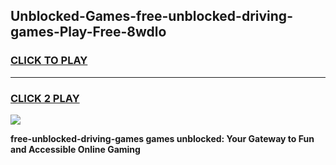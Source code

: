 
## Unblocked-Games-free-unblocked-driving-games-Play-Free-8wdlo
<h3>
<a href="https://premium76.site?title=free-unblocked-driving-games&ref=15A">CLICK TO PLAY</a></h3>
<hr>

<h3>
<a href="https://premium76.site?title=free-unblocked-driving-games&ref=15A">CLICK 2 PLAY</a>
  
</h3>

<a href="https://premium76.site?title=free-unblocked-driving-games&ref=15A"><img src="https://clearcache.store/games.png"></a>


**free-unblocked-driving-games games unblocked: Your Gateway to Fun and Accessible Online Gaming**

